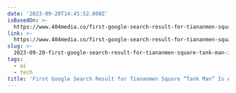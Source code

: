 ```yaml
---
date: '2023-09-20T14:45:52.000Z'
isBasedOn: >-
  https://www.404media.co/first-google-search-result-for-tiananmen-square-tank-man-is-ai-generated-selfie/
link: >-
  https://www.404media.co/first-google-search-result-for-tiananmen-square-tank-man-is-ai-generated-selfie/
slug: >-
  2023-09-20-first-google-search-result-for-tiananmen-square-tank-man-is-ai-generated
tags:
  - ai
  - tech
title: 'First Google Search Result for Tiananmen Square “Tank Man” Is AI Generated '
---
```


